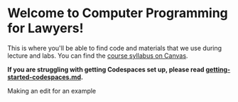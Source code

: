 # Welcome to Computer Programming for Lawyers!
This is where you'll be able to find code and materials that we use during lecture and labs. You can find the [course syllabus on Canvas](https://georgetown.instructure.com/courses/209761/assignments/syllabus).

**If you are struggling with getting Codespaces set up, please read [getting-started-codespaces.md](getting-started-codespaces.md).**

Making an edit for an example
